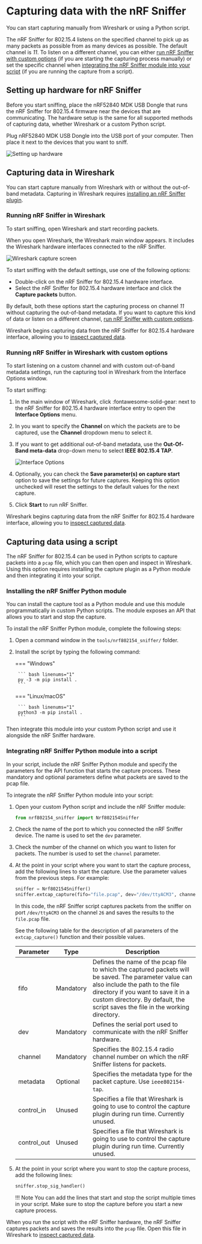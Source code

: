 # Capturing data with the nRF Sniffer

You can start capturing manually from Wireshark or using a Python script.

The nRF Sniffer for 802.15.4 listens on the specified channel to pick up as many packets as possible from as many devices as possible. The default channel is _11_. To listen on a different channel, you can either [run nRF Sniffer with custom options](#running-nrf-sniffer-in-wireshark-with-custom-options) (if you are starting the capturing process manually) or set the specific channel when [integrating the nRF Sniffer module into your script](#integrating-nrf-sniffer-python-module-into-a-script) (if you are running the capture from a script).

## Setting up hardware for nRF Sniffer

Before you start sniffing, place the nRF52840 MDK USB Dongle that runs the nRF Sniffer for 802.15.4 firmware near the devices that are communicating. The hardware setup is the same for all supported methods of capturing data, whether Wireshark or a custom Python script.

Plug nRF52840 MDK USB Dongle into the USB port of your computer. Then place it next to the devices that you want to sniff.

![Setting up hardware](../../assets/images/wireshark_hardware_802154.png)

## Capturing data in Wireshark

You can start capture manually from Wireshark with or without the out-of-band metadata. Capturing in Wireshark requires [installing an nRF Sniffer plugin](./installation.md/#installing-the-nrf-sniffer-capture-plugin-in-wireshark).

### Running nRF Sniffer in Wireshark

To start sniffing, open Wireshark and start recording packets.

When you open Wireshark, the Wireshark main window appears. It includes the Wireshark hardware interfaces connected to the nRF Sniffer.

![Wireshark capture screen](../../assets/images/wireshark_802154_start.png)

To start sniffing with the default settings, use one of the following options:

* Double-click on the nRF Sniffer for 802.15.4 hardware interface.
* Select the nRF Sniffer for 802.15.4 hardware interface and click the __Capture packets__ button.

By default, both these options start the capturing process on channel _11_ without capturing the out-of-band metadata. If you want to capture this kind of data or listen on a different channel, [run nRF Sniffer with custom options](#running-nrf-sniffer-in-wireshark-with-custom-options).

Wireshark begins capturing data from the nRF Sniffer for 802.15.4 hardware interface, allowing you to [inspect captured data].

### Running nRF Sniffer in Wireshark with custom options

To start listening on a custom channel and with custom out-of-band metadata settings, run the capturing tool in Wireshark from the Interface Options window.

To start sniffing:

1. In the main window of Wireshark, click :fontawesome-solid-gear: next to the nRF Sniffer for 802.15.4 hardware
interface entry to open the __Interface Options__ menu.

2. In you want to specify the __Channel__ on which the packets are to be captured, use the __Channel__ dropdown menu to select it.

3. If you want to get additional out-of-band metadata, use the __Out-Of-Band meta-data__ drop-down menu
to select __IEEE 802.15.4 TAP__.

    ![Interface Options](../../assets/images/wireshark_802154_custom_options.png)

4. Optionally, you can check the __Save parameter(s) on capture start__ option to save the settings for future captures. Keeping this option unchecked will reset the settings to the default values for the next capture.

5. Click __Start__ to run nRF Sniffer.

Wireshark begins capturing data from the nRF Sniffer for 802.15.4 hardware interface, allowing you to [inspect captured data].

## Capturing data using a script

The nRF Sniffer for 802.15.4 can be used in Python scripts to capture packets into a `pcap` file, which you can then open and inspect in Wireshark. Using this option requires installing the capture plugin as a Python module and then integrating it into your script.

###  Installing the nRF Sniffer Python module

You can install the capture tool as a Python module and use this module programmatically in custom Python scripts. The module exposes an API that allows you to start and stop the capture.

To install the nRF Sniffer Python module, complete the following steps:

1. Open a command window in the `tools/nrf802154_sniffer/` folder.
2. Install the script by typing the following command:

    === "Windows"

        ``` bash linenums="1"
        py -3 -m pip install .
        ```

    === "Linux/macOS"

        ``` bash linenums="1"
        python3 -m pip install .
        ```

Then integrate this module into your custom Python script and use it alongside the nRF Sniffer hardware.

###  Integrating nRF Sniffer Python module into a script

In your script, include the nRF Sniffer Python module and specify the parameters for the API function that starts the capture process. These mandatory and optional parameters define what packets are saved to the pcap file.

To integrate the nRF Sniffer Python module into your script:

1. Open your custom Python script and include the nRF Sniffer module:

    ``` py linenums="1"
    from nrf802154_sniffer import Nrf802154Sniffer
    ```

2. Check the name of the port to which you connected the nRF Sniffer device. The name is used to set the `dev` parameter.

3. Check the number of the channel on which you want to listen for packets. The number is used to set the `channel` parameter.

4. At the point in your script where you want to start the capture process, add the following lines to start
the capture. Use the parameter values from the previous steps. For example:

    ``` py linenums="1"
    sniffer = Nrf802154Sniffer()
    sniffer.extcap_capture(fifo="file.pcap", dev="/dev/ttyACM3", channel=26)
    ```

    In this code, the nRF Sniffer script captures packets from the sniffer on port `/dev/ttyACM3` on the channel `26` and saves the results to the `file.pcap` file.

    See the following table for the description of all parameters of the `extcap_capture()` function and their possible values.

    | Parameter   | Type      | Description |
    |-------------|-----------|-------------|
    | fifo        | Mandatory | Defines the name of the pcap file to which the captured packets will be saved. The parameter value can also include the path to the file directory if you want to save it in a custom directory. By default, the script saves the file in the working directory. |
    | dev         | Mandatory | Defines the serial port used to communicate with the nRF Sniffer hardware. |
    | channel     | Mandatory | Specifies the 802.15.4 radio channel number on which the nRF Sniffer listens for packets. |
    | metadata    | Optional  | Specifies the metadata type for the packet capture. Use `ieee802154-tap`. |
    | control_in  | Unused    | Specifies a file that Wireshark is going to use to control the capture plugin during run time. Currently unused. |
    | control_out | Unused    | Specifies a file that Wireshark is going to use to control the capture plugin during run time. Currently unused. |

5. At the point in your script where you want to stop the capture process, add the following lines:

    ``` py linenums="1"
    sniffer.stop_sig_handler()
    ```

    !!! Note 
        You can add the lines that start and stop the script multiple times in your script. Make sure to stop the capture before you start a new capture process.

When you run the script with the nRF Sniffer hardware, the nRF Sniffer captures packets and saves the results into the `pcap` file. Open this file in Wireshark to [inspect captured data].


[inspect captured data]: ./inspecting-data.md
